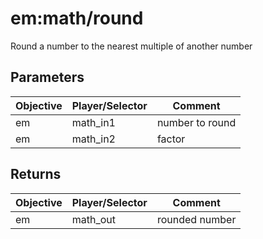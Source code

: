 # em:math/round

Round a number to the nearest multiple of another number

## Parameters

| Objective | Player/Selector | Comment         |
| --------- | --------------- | --------------- |
| em        | math_in1        | number to round |
| em        | math_in2        | factor          |

## Returns

| Objective | Player/Selector | Comment        |
| --------- | --------------- | -------------- |
| em        | math_out        | rounded number |
